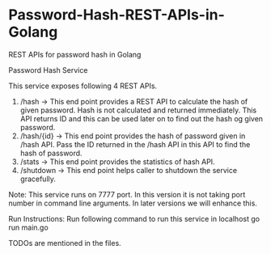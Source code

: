 # Password-Hash-REST-APIs-in-Golang
REST APIs for password hash in Golang

Password Hash Service

This service exposes following 4 REST APIs.

1. /hash -> This end point provides a REST API to calculate the hash of given password. Hash is not calculated and returned immediately. This API returns ID and this can be used later on to find out the hash og given password.
2. /hash/{id} -> This end point provides the hash of password given in /hash API. Pass the ID returned in the /hash API in this API to find the hash of password.
3. /stats -> This end point provides the statistics of hash API.
4. /shutdown -> This end point helps caller to shutdown the service gracefully.


Note: This service runs on 7777 port. In this version it is not taking port number in command line arguments. In later versions we will enhance this.

Run Instructions: Run following command to run this service in localhost
go run main.go

TODOs are mentioned in the files.
